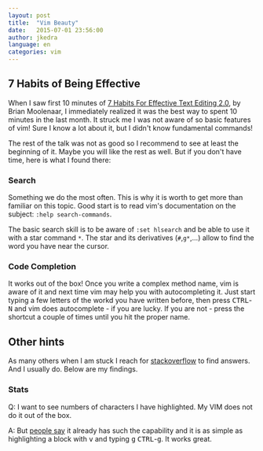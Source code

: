 ```yaml
---
layout: post
title:  "Vim Beauty"
date:   2015-07-01 23:56:00
author: jkedra
language: en
categories: vim
---
```

## 7 Habits of Being Effective
When I saw first 10 minutes of [7 Habits For Effective Text Editing 2.0],
by Brian Moolenaar, I immediately realized it was the best way to
spent 10 minutes in the last month. It struck me I was not aware
of so basic features of vim!
Sure I know a lot about it, but I didn't know fundamental commands!

The rest of the talk was not as good so I recommend to see at least
the beginning of it. Maybe you will like the rest as well. 
But if you don't have time, here is what I found there:

### Search
Something we do the most often. This is why it is worth to get
more than familiar on this topic. Good start is to read vim's documentation
on the subject: `:help search-commands`.

The basic search skill is to be aware of `:set hlsearch` and be able to
use it with a star command `*`. The star and its derivatives (`#`,`g*`,...)
allow to find the word you have near the cursor.

### Code Completion
It works out of the box! Once you write a complex method name,
vim is aware of it and next time vim may help you with autocompleting it.
Just start typing a few letters of the workd you have written before,
then press <kbd>CTRL</kbd>-<kbd>N</kbd>
and vim does autocomplete - if you are lucky. If you are not - press the
shortcut a couple of times until you hit the proper name.

## Other hints
As many others when I am stuck I reach for [stackoverflow](stackoverflow.com)
to find answers. And I usually do. Below are my findings.

### Stats
Q: I want to see numbers of characters I have highlighted.
My VIM does not do it out of the box.

A: But [people say](http://superuser.com/questions/289264/count-highlighted-string-length-in-vim)
it already has such the capability and it is as simple as
highlighting a block with <kbd>v</kbd> and typing
<kbd>g</kbd> <kbd>CTRL</kbd>-<kbd>g</kbd>.
It works great.

[7 Habits For Effective Text Editing 2.0]: https://www.youtube.com/watch?v=p6K4iIMlouI

